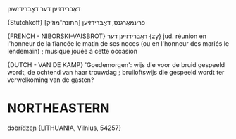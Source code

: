 דאָברידזיען
דער
דאָברידזשען

{Stutchkoff}
[חתונה־מוזיק] פֿרינמאָרגנס, דאָברידזיען

{FRENCH - NIBORSKI-VAISBROT}
דאָברידזיען דער‏ ‎{zy‎}
jud. réunion en l'honneur de la fiancée le matin de ses noces (ou en l'honneur des mariés le lendemain) ; musique jouée à cette occasion

{DUTCH - VAN DE KAMP}
'Goedemorgen': wijs die voor de bruid gespeeld wordt, de ochtend van haar trouwdag ; bruiloftswijs die gespeeld wordt ter verwelkoming van de gasten?

NORTHEASTERN
==============

dɔbrídzeɲ {LITHUANIA, Vilnius, 54257}
